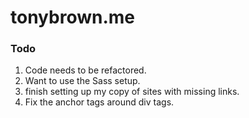 # tonybrown.me

### Todo
1. Code needs to be refactored.
2. Want to use the Sass setup.
3. finish setting up my copy of sites with missing links.
4. Fix the anchor tags around div tags.
